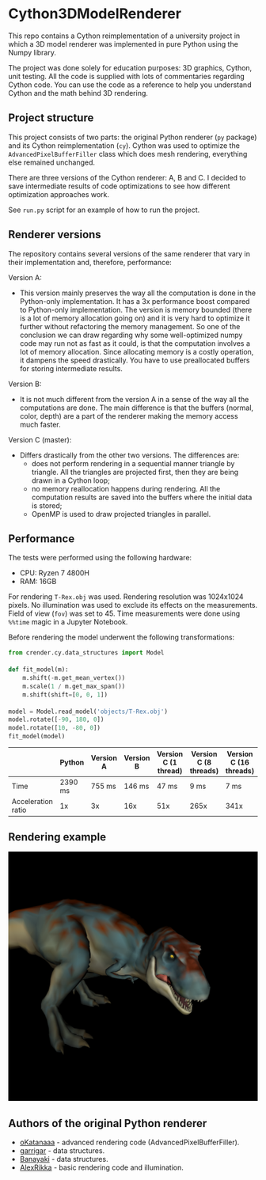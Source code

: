 # Cython3DModelRenderer

This repo contains a Cython reimplementation of a university project in which a 3D model
renderer was implemented in pure Python using the Numpy library.

The project was done solely for education purposes: 3D graphics, Cython, unit testing. 
All the code is supplied with lots of commentaries regarding Cython code. 
You can use the code as a reference to help you understand Cython and the math behind 3D rendering.

## Project structure

This project consists of two parts: the original Python renderer (`py` package) and its Cython 
reimplementation (`cy`). Cython was used to optimize the `AdvancedPixelBufferFiller` class which does
mesh rendering, everything else remained unchanged.

There are three versions of the Cython renderer: A, B and C. I decided to save intermediate results
of code optimizations to see how different optimization approaches work.

See `run.py` script for an example of how to run the project.

## Renderer versions

The repository contains several versions of the same renderer that vary in their implementation and, therefore, performance:

Version A:
- This version mainly preserves the way all the computation is done in the Python-only implementation.
It has a 3x performance boost compared to Python-only implementation. 
The version is memory bounded (there is a lot of memory allocation going on) and it is very
hard to optimize it further without refactoring the memory management. 
So one of the conclusion we can draw regarding why some well-optimized numpy code may 
run not as fast as it could, is that the computation involves a lot of memory allocation.
Since allocating memory is a costly operation, it dampens the speed drastically. You have 
to use preallocated buffers for storing intermediate results. 

Version B:
- It is not much different from the version A in a sense of the way all the computations
are done. The main difference is that the buffers (normal, color, depth) are a part of the renderer
making the memory access much faster.

Version C (master):
- Differs drastically from the other two versions. The differences are:
  - does not perform rendering in a sequential manner triangle by triangle. All the triangles are projected first,
    then they are being drawn in a Cython loop;
  - no memory reallocation happens during rendering. All the computation results are
    saved into the buffers where the initial data is stored;
  - OpenMP is used to draw projected triangles in parallel.

## Performance

The tests were performed using the following hardware:
- CPU: Ryzen 7 4800H
- RAM: 16GB

For rendering `T-Rex.obj` was used. Rendering resolution was 1024x1024 pixels. No illumination
was used to exclude its effects on the measurements. Field of view (`fov`) was set to 45. Time
measurements were done using `%%time` magic in a Jupyter Notebook.

Before rendering the model underwent the following transformations:
```python
from crender.cy.data_structures import Model

def fit_model(m):
    m.shift(-m.get_mean_vertex())
    m.scale(1 / m.get_max_span())
    m.shift(shift=[0, 0, 1])
    
model = Model.read_model('objects/T-Rex.obj')
model.rotate([-90, 180, 0])
model.rotate([10, -80, 0])
fit_model(model)
```


| | Python | Version A | Version B | Version C (1 thread) | Version C (8 threads) | Version C (16 threads) |
| --- | --- | --- | --- | --- | --- | --- |
| Time | 2390 ms | 755 ms | 146 ms | 47 ms | 9 ms | 7 ms |
| Acceleration ratio | 1x | 3x | 16x | 51x | 265x | 341x |

## Rendering example
![Result of rendering T-Rex.png](output/T-Rex.png)

## Authors of the original Python renderer

- [oKatanaaa](https://github.com/oKatanaaa) - advanced rendering code (AdvancedPixelBufferFiller).
- [garrigar](https://github.com/garrigar) - data structures.
- [Banayaki](https://github.com/Banayaki) - data structures.
- [AlexRikka](https://github.com/AlexRikka) - basic rendering code and illumination.
